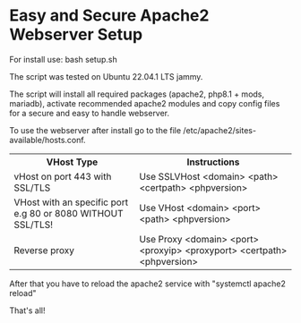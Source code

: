   <body>
    <h1>Easy and Secure Apache2 Webserver Setup</h1>
    <div class="install-instructions">
      <p>For install use: bash setup.sh</p>
      <p>The script was tested on Ubuntu 22.04.1 LTS jammy.</p>
    </div>
    <div>
      <p>The script will install all required packages (apache2, php8.1 + mods, mariadb), activate recommended apache2 modules and copy config files for a secure and easy to handle webserver.</p>
    </div>
    <div class="config-instructions">
      <p>To use the webserver after install go to the file /etc/apache2/sites-available/hosts.conf.</p>
      <table>
        <tr>
          <th>VHost Type</th>
          <th>Instructions</th>
        </tr>
        <tr>
          <td>vHost on port 443 with SSL/TLS</td>
          <td>Use SSLVHost &lt;domain&gt; &lt;path&gt; &lt;certpath&gt; &lt;phpversion&gt;</td>
        </tr>
        <tr>
          <td>VHost with an specific port e.g 80 or 8080 WITHOUT SSL/TLS!</td>
          <td>Use VHost &lt;domain&gt; &lt;port&gt; &lt;path&gt; &lt;phpversion&gt;</td>
        </tr>
        <tr>
          <td>Reverse proxy</td>
          <td>Use Proxy &lt;domain&gt; &lt;port&gt; &lt;proxyip&gt; &lt;proxyport&gt; &lt;certpath&gt; &lt;phpversion&gt;</td>
        </tr>
      </table>
      <p>After that you have to reload the apache2 service with "systemctl apache2 reload"</p>
    </div>
    <div class="final-instruction">
      <p>That's all!</p>
    </div>
  </body>
